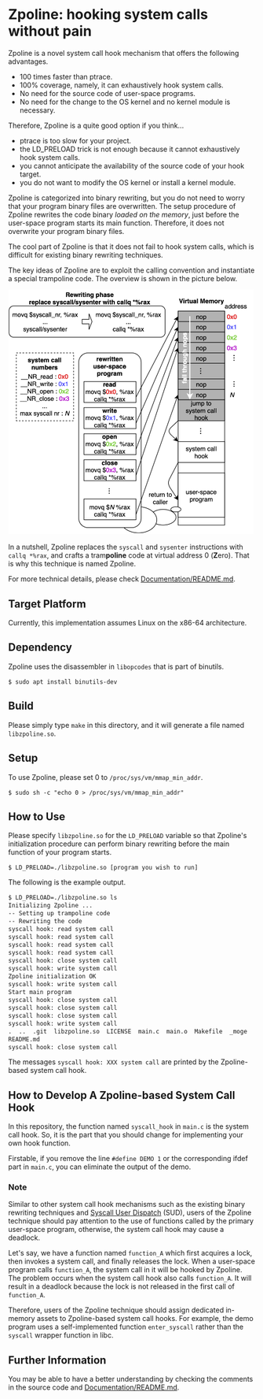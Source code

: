 # Zpoline: hooking system calls without pain

Zpoline is a novel system call hook mechanism that offers the following advantages.
- 100 times faster than ptrace.
- 100% coverage, namely, it can exhaustively hook system calls.
- No need for the source code of user-space programs.
- No need for the change to the OS kernel and no kernel module is necessary.

Therefore, Zpoline is a quite good option if you think...
- ptrace is too slow for your project.
- the LD_PRELOAD trick is not enough because it cannot exhaustively hook system calls.
- you cannot anticipate the availability of the source code of your hook target.
- you do not want to modify the OS kernel or install a kernel module.


Zpoline is categorized into binary rewriting, but you do not need to worry that your program binary files are overwritten. The setup procedure of Zpoline rewrites the code binary *loaded on the memory*, just before the user-space program starts its main function. Therefore, it does not overwrite your program binary files.

The cool part of Zpoline is that it does not fail to hook system calls, which is difficult for existing binary rewriting techniques.

The key ideas of Zpoline are to exploit the calling convention and instantiate a special trampoline code.
The overview is shown in the picture below.

<img src="Documentation/img/zpoline.png" width="500px">

In a nutshell, Zpoline replaces the ```syscall``` and ```sysenter``` instructions with ```callq *%rax```, and crafts a tram**poline** code at virtual address 0 (**Z**ero). That is why this technique is named Zpoline.

For more technical details, please check [Documentation/README.md](Documentation/README.md).

## Target Platform

Currently, this implementation assumes Linux on the x86-64 architecture.

## Dependency

Zpoline uses the disassembler in ```libopcodes``` that is part of binutils.

```
$ sudo apt install binutils-dev
```

## Build

Please simply type ```make``` in this directory, and it will generate a file named ```libzpoline.so```.

## Setup

To use Zpoline, please set 0 to ```/proc/sys/vm/mmap_min_addr```.

```
$ sudo sh -c "echo 0 > /proc/sys/vm/mmap_min_addr"
```

## How to Use

Please specify ```libzpoline.so``` for the ```LD_PRELOAD``` variable so that Zpoline's initialization procedure can perform binary rewriting before the main function of your program starts.

```
$ LD_PRELOAD=./libzpoline.so [program you wish to run]
```

The following is the example output.

```
$ LD_PRELOAD=./libzpoline.so ls
Initializing Zpoline ...
-- Setting up trampoline code
-- Rewriting the code
syscall hook: read system call
syscall hook: read system call
syscall hook: read system call
syscall hook: read system call
syscall hook: close system call
syscall hook: write system call
Zpoline initialization OK
syscall hook: write system call
Start main program
syscall hook: close system call
syscall hook: close system call
syscall hook: close system call
syscall hook: write system call
.  ..  .git  libzpoline.so  LICENSE  main.c  main.o  Makefile  _moge  README.md
syscall hook: close system call
```

The messages ```syscall hook: XXX system call``` are printed by the Zpoline-based system call hook.

## How to Develop A Zpoline-based System Call Hook

In this repository, the function named ```syscall_hook``` in ```main.c``` is the system call hook.
So, it is the part that you should change for implementing your own hook function.

Firstable, if you remove the line ```#define DEMO 1``` or the corresponding ifdef part in ```main.c```,
you can eliminate the output of the demo.

### Note

Similar to other system call hook mechanisms such as the existing binary rewriting techniques and [Syscall User Dispatch](https://www.kernel.org/doc/html/latest/admin-guide/syscall-user-dispatch.html) (SUD),
users of the Zpoline technique should pay attention to the use of functions called by the primary user-space program, otherwise, the system call hook may cause a deadlock.

Let's say, we have a function named ```function_A``` which first acquires a lock, then invokes a system call, and finally releases the lock.
When a user-space program calls ```function_A```, the system call in it will be hooked by Zpoline.
The problem occurs when the system call hook also calls ```function_A```.
It will result in a deadlock because the lock is not released in the first call of ```function_A```.

Therefore, users of the Zpoline technique should assign dedicated in-memory assets to Zpoline-based system call hooks. For example, the demo program uses a self-implemented function ```enter_syscall``` rather than the ```syscall``` wrapper function in libc.

## Further Information

You may be able to have a better understanding by checking the comments in the source code and [Documentation/README.md](Documentation/README.md).
